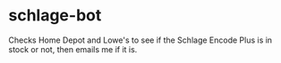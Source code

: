 # schlage-bot
Checks Home Depot and Lowe's to see if the Schlage Encode Plus is in stock or not, then emails me if it is.
